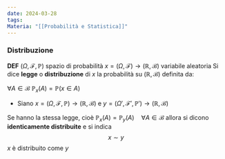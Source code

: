```yaml
---
date: 2024-03-28
tags: 
Materia: "[[Probabilità e Statistica]]"
---
```

### Distribuzione
**DEF** $(\Omega, \mathcal{F}, \mathbb{P})$ spazio di probabilità
$x =(\Omega , \mathcal{F}) \to (\mathbb{R}, \mathscr{B})$ variabile aleatoria
Si dice **legge** o **distribuzione** di $x$ la probabilità su $(\mathbb{R}, \mathscr{B})$
definita da:

$\forall A \in \mathscr{B}$     $\mathbb{P}_{x}(A) = \mathbb{P}(x \in A)$
- Siano $x=(\Omega, \mathcal{F}, \mathbb{P}) \to (\mathbb{R}, \mathscr{B})$
	 e $y=(\Omega', \mathcal{F}', \mathbb{P}') \to (\mathbb{R}, \mathscr{B})$
	 
 Se hanno la stessa legge, cioè $\mathbb{P}_{x}(A) = \mathbb{P}_{y}(A) \quad \forall A \in \mathscr{B}$
 allora si dicono **identicamente distribuite** e si indica 
 $$
 x\sim y
$$
		$x$ è distribuito come $y$
